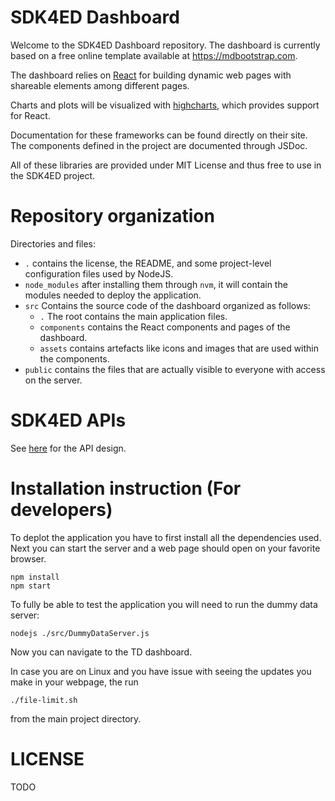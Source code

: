 # SDK4ED Dashboard

Welcome to the SDK4ED Dashboard repository. The dashboard is currently based on a free online template available at <https://mdbootstrap.com>.

The dashboard relies on [React](https://reactjs.org/) for building dynamic web pages with shareable elements among different pages.

Charts and plots will be visualized with [highcharts](https://www.highcharts.com/), which provides support for React.

Documentation for these frameworks can be found directly on their site. The components defined in the project are documented through JSDoc.

All of these libraries are provided under MIT License and thus free to use in the SDK4ED project.

# Repository organization
Directories and files:

- `.` contains the license, the README, and some project-level configuration files used by NodeJS.
- `node_modules` after installing them through `nvm`, it will contain the modules needed to deploy the application.
- `src` Contains the source code of the dashboard organized as follows:
    - `.` The root contains the main application files.
    - `components` contains the React components and pages of the dashboard.
    - `assets` contains artefacts like icons and images that are used within the components.
- `public` contains the files that are actually visible to everyone with access on the server.

# SDK4ED APIs
See [here](./api-design.md) for the API design.

# Installation instruction (For developers)
To deplot the application you have to first install all the dependencies used. Next you can start the server and a web page should open on your favorite browser.
```
npm install
npm start
```

To fully be able to test the application you will need to run the dummy data server:
```
nodejs ./src/DummyDataServer.js
```
Now you can navigate to the TD dashboard.


In case you are on Linux and you have issue with seeing the updates you make in your webpage, the run
```
./file-limit.sh
```
from the main project directory.

# LICENSE
TODO